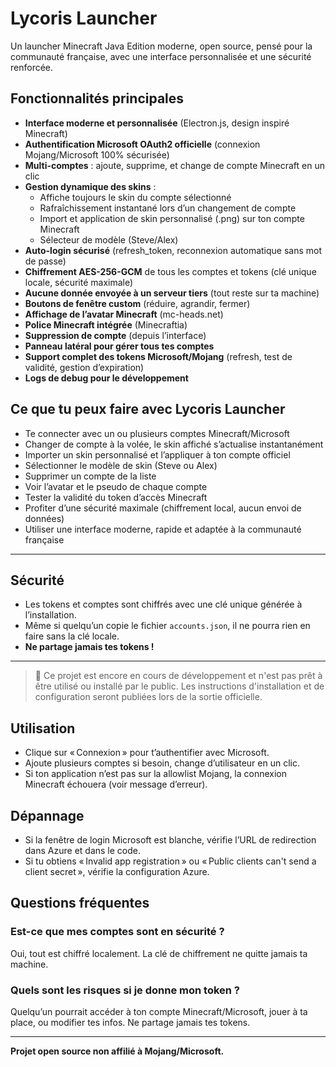 

# Lycoris Launcher

Un launcher Minecraft Java Edition moderne, open source, pensé pour la communauté française, avec une interface personnalisée et une sécurité renforcée.


## Fonctionnalités principales

- **Interface moderne et personnalisée** (Electron.js, design inspiré Minecraft)
- **Authentification Microsoft OAuth2 officielle** (connexion Mojang/Microsoft 100% sécurisée)
- **Multi-comptes** : ajoute, supprime, et change de compte Minecraft en un clic
- **Gestion dynamique des skins** :
  - Affiche toujours le skin du compte sélectionné
  - Rafraîchissement instantané lors d’un changement de compte
  - Import et application de skin personnalisé (.png) sur ton compte Minecraft
  - Sélecteur de modèle (Steve/Alex)
- **Auto-login sécurisé** (refresh_token, reconnexion automatique sans mot de passe)
- **Chiffrement AES-256-GCM** de tous les comptes et tokens (clé unique locale, sécurité maximale)
- **Aucune donnée envoyée à un serveur tiers** (tout reste sur ta machine)
- **Boutons de fenêtre custom** (réduire, agrandir, fermer)
- **Affichage de l’avatar Minecraft** (mc-heads.net)
- **Police Minecraft intégrée** (Minecraftia)
- **Suppression de compte** (depuis l’interface)
- **Panneau latéral pour gérer tous tes comptes**
- **Support complet des tokens Microsoft/Mojang** (refresh, test de validité, gestion d’expiration)
- **Logs de debug pour le développement**

## Ce que tu peux faire avec Lycoris Launcher

- Te connecter avec un ou plusieurs comptes Minecraft/Microsoft
- Changer de compte à la volée, le skin affiché s’actualise instantanément
- Importer un skin personnalisé et l’appliquer à ton compte officiel
- Sélectionner le modèle de skin (Steve ou Alex)
- Supprimer un compte de la liste
- Voir l’avatar et le pseudo de chaque compte
- Tester la validité du token d’accès Minecraft
- Profiter d’une sécurité maximale (chiffrement local, aucun envoi de données)
- Utiliser une interface moderne, rapide et adaptée à la communauté française

---


## Sécurité
- Les tokens et comptes sont chiffrés avec une clé unique générée à l’installation.
- Même si quelqu’un copie le fichier `accounts.json`, il ne pourra rien en faire sans la clé locale.
- **Ne partage jamais tes tokens !**

---

> 🚧 Ce projet est encore en cours de développement et n'est pas prêt à être utilisé ou installé par le public.
> Les instructions d'installation et de configuration seront publiées lors de la sortie officielle.

## Utilisation
- Clique sur « Connexion » pour t’authentifier avec Microsoft.
- Ajoute plusieurs comptes si besoin, change d’utilisateur en un clic.
- Si ton application n’est pas sur la allowlist Mojang, la connexion Minecraft échouera (voir message d’erreur).

## Dépannage
- Si la fenêtre de login Microsoft est blanche, vérifie l’URL de redirection dans Azure et dans le code.
- Si tu obtiens « Invalid app registration » ou « Public clients can't send a client secret », vérifie la configuration Azure.

## Questions fréquentes

### Est-ce que mes comptes sont en sécurité ?
Oui, tout est chiffré localement. La clé de chiffrement ne quitte jamais ta machine.

### Quels sont les risques si je donne mon token ?
Quelqu’un pourrait accéder à ton compte Minecraft/Microsoft, jouer à ta place, ou modifier tes infos. Ne partage jamais tes tokens.

---

**Projet open source non affilié à Mojang/Microsoft.**
